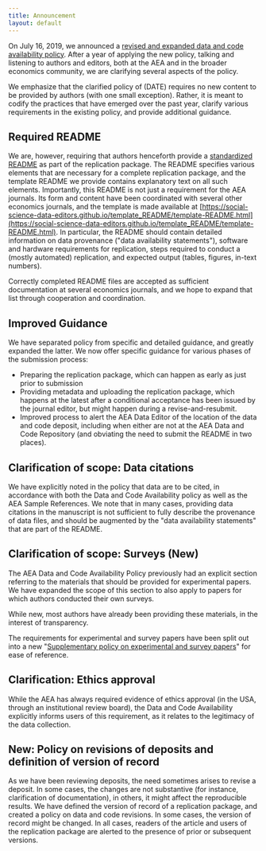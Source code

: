 ```yaml
---
title: Announcement
layout: default
---
```


On July 16, 2019, we announced a [revised and expanded data and code availability policy](https://www.aeaweb.org/news/member-announcements-july-16-2019). After a year of applying the new policy, talking and listening to authors and editors, both at the AEA and in the broader economics community, we are clarifying several aspects of the policy.

We emphasize that the clarified policy of (DATE) requires no new content to be provided by authors (with one small exception). Rather, it is meant to codify the practices that have emerged over the past year, clarify various requirements in the existing policy, and provide additional guidance. 

## Required README

We are, however, requiring that authors henceforth provide a [standardized README](https://social-science-data-editors.github.io/template_README/template-README.html) as part of the replication package. The README specifies various elements that are necessary for a complete replication package, and the template README we provide contains explanatory text on all such elements. Importantly, this README is not just a requirement for the AEA journals. Its form and content have been coordinated with several other economics journals, and the template is made available at [https://social-science-data-editors.github.io/template_README/template-README.html](https://social-science-data-editors.github.io/template_README/template-README.html). In particular, the README should contain detailed information on data provenance ("data availability statements"), software and hardware requirements for replication, steps required to conduct a (mostly automated) replication, and expected output (tables, figures, in-text numbers).

Correctly completed README files are  accepted as sufficient documentation at several economics journals, and we hope to expand that list through cooperation and coordination. 

## Improved Guidance

We have separated policy from specific and detailed guidance, and greatly expanded the latter. We now offer specific guidance for various phases of the submission process:
- Preparing the replication package, which can happen as early as just prior to submission
- Providing metadata and uploading the replication package, which happens at the latest after a conditional acceptance has been issued by the journal editor, but might happen during a revise-and-resubmit.
- Improved process to alert the AEA Data Editor of the location of the data and code deposit, including when either are not at the AEA Data and Code Repository (and obviating the need to submit the README in two places).

## Clarification of scope: Data citations

We have explicitly noted in the policy that data are to be cited, in accordance with both the Data and Code Availability policy as well as the AEA Sample References. We note that in many cases, providing data citations in the manuscript is not sufficient to fully describe the provenance of data files, and should be augmented by the "data availability statements" that are part of the README.

## Clarification of scope: Surveys (New)

The AEA Data and Code Availability Policy previously had an explicit section referring to the materials that should be provided for experimental papers. We have expanded the scope of this section to also apply to papers for which authors conducted their own surveys. 

While new, most authors have already been providing these materials, in the interest of transparency. 

The requirements for experimental and survey papers have been split out into a new "[Supplementary policy on experimental and survey papers](https://aeadataeditor.github.io/next/policy/experimental-survey-papers.html)" for ease of reference.

## Clarification: Ethics approval

While the AEA has always required evidence of ethics approval (in the USA, through an institutional review board), the Data and Code Availability explicitly informs users of this requirement, as it relates to the legitimacy of the data collection. 

## New: Policy on revisions of deposits and definition of version of record

As we have been reviewing deposits, the need sometimes arises to revise a deposit. In some cases, the changes are not substantive (for instance, clarification of documentation), in others, it might affect the reproducible results. We have defined the version of record of a replication package, and created a policy on data and code revisions. In some cases, the version of record might be changed. In all cases, readers of the article and users of the replication package are alerted to the presence of prior or subsequent versions.  
